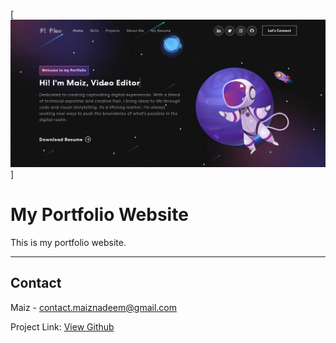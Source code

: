 [![Portfolio Banner](https://raw.githubusercontent.com/MaizNadeem/Personal-Portfolio/main/client/src/assets/Banner.png)]

# My Portfolio Website

This is my portfolio website.

---

## Contact

Maiz - contact.maiznadeem@gmail.com

Project Link: [View Github](https://github.com/MaizNadeem/Personal-Portfolio)